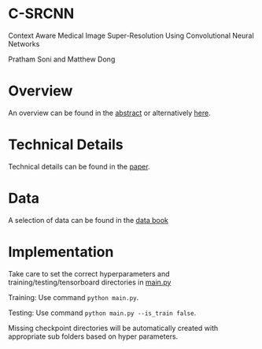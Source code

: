 # C-SRCNN
Context Aware Medical Image Super-Resolution Using Convolutional Neural Networks

Pratham Soni and Matthew Dong
# Overview
An overview can be found in the [abstract](http://abstracts.societyforscience.org/Home/PrintPdf/15633) or alternatively [here](Abstract.pdf).

# Technical Details
Technical details can be found in the [paper](Paper.pdf).

# Data
A selection of data can be found in the [data book](Data_Book.pdf)

# Implementation
Take care to set the correct hyperparameters and training/testing/tensorboard directories in [main.py](main.py)

Training: Use command `python main.py`.

Testing: Use command `python main.py --is_train false`.

Missing checkpoint directories will be automatically created with appropriate sub folders based on hyper parameters.
